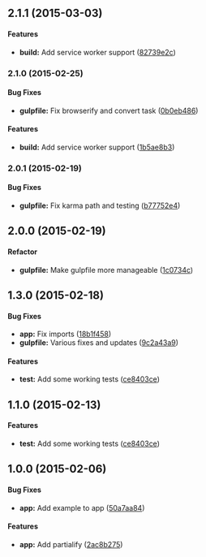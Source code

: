## 2.1.1 (2015-03-03)


#### Features

* **build:** Add service worker support ([82739e2c](https://github.com/paradox41/app-template/commit/82739e2c3505f6187eda9c5953d3f47841467823))


### 2.1.0 (2015-02-25)


#### Bug Fixes

* **gulpfile:** Fix browserify and convert task ([0b0eb486](https://github.com/paradox41/app-template/commit/0b0eb486dbac30f3c1a48f3f26cdca1d1d841fb5))


#### Features

* **build:** Add service worker support ([1b5ae8b3](https://github.com/paradox41/app-template/commit/1b5ae8b3c28d65bb785df8c3a27fd88b3a378aca))


### 2.0.1 (2015-02-19)

#### Bug Fixes

* **gulpfile:** Fix karma path and testing ([b77752e4](https://github.com/paradox41/app-template/commit/b77752e409d255206d8fa50202096d5b6df38c9f))


## 2.0.0 (2015-02-19)

#### Refactor

* **gulpfile:** Make gulpfile more manageable ([1c0734c](https://github.com/paradox41/app-template/commit/1c0734c35f6ddf1359b8474eb6ef6f389bc1e409))

## 1.3.0 (2015-02-18)


#### Bug Fixes

* **app:** Fix imports ([18b1f458](https://github.com/paradox41/app-template/commit/18b1f458605f3b32a6a3dbb9a96fa6eb6f4b587c))
* **gulpfile:** Various fixes and updates ([9c2a43a9](https://github.com/paradox41/app-template/commit/9c2a43a94f2d1764451d9ed5d5f0150cd5428e09))


#### Features

* **test:** Add some working tests ([ce8403ce](https://github.com/paradox41/app-template/commit/ce8403cea975a12e474a366d595c389c70e6f04f))


## 1.1.0 (2015-02-13)


#### Features

* **test:** Add some working tests ([ce8403ce](https://github.com/paradox41/app-template/commit/ce8403cea975a12e474a366d595c389c70e6f04f))


## 1.0.0 (2015-02-06)


#### Bug Fixes

* **app:** Add example to app ([50a7aa84](https://github.com/paradox41/app-template/commit/50a7aa843c127fa3c86c028714284fee024213e8))


#### Features

* **app:** Add partialify ([2ac8b275](https://github.com/paradox41/app-template/commit/2ac8b2759166f17634af32af55df146b252a2c1b))
